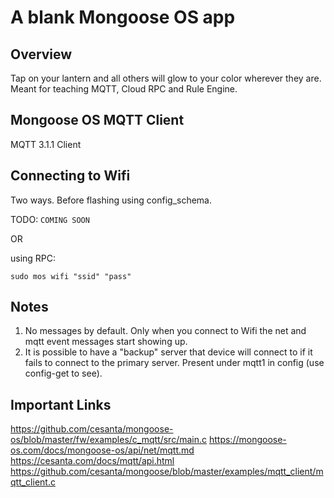 # A blank Mongoose OS app

## Overview

Tap on your lantern and all others will glow to your color wherever they are.
Meant for teaching MQTT, Cloud RPC and Rule Engine.

## Mongoose OS MQTT Client

MQTT 3.1.1 Client

## Connecting to Wifi

Two ways. Before flashing using config_schema.

TODO: `COMING SOON`

OR

using RPC:

`sudo mos wifi "ssid" "pass"`

## Notes

1. No messages by default. Only when you connect to Wifi the net and mqtt
event messages start showing up.
2. It is possible to have a "backup" server that device will connect to if it
fails to connect to the primary server. Present under mqtt1 in config (use
config-get to see).

## Important Links

https://github.com/cesanta/mongoose-os/blob/master/fw/examples/c_mqtt/src/main.c
https://mongoose-os.com/docs/mongoose-os/api/net/mqtt.md
https://cesanta.com/docs/mqtt/api.html
https://github.com/cesanta/mongoose/blob/master/examples/mqtt_client/mqtt_client.c
